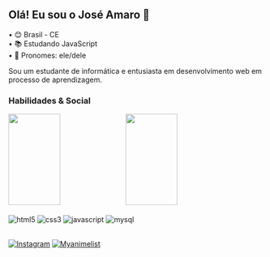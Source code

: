 ## Olá! Eu sou o José Amaro 🖖
• 😊 Brasil - CE <br>
• 📚 Estudando JavaScript <br>
• 🙂 Pronomes: ele/dele

Sou um estudante de informática e entusiasta em desenvolvimento web em processo de aprendizagem.

### Habilidades & Social

<div>
  <img height="180em"  width="45%" src="https://github-readme-stats.vercel.app/api?username=imjoseamaro&show_icons=true&theme=dracula&include_all_commits=true&count_private=true"/>
  <img height="180em" width="45%" src="https://github-readme-stats.vercel.app/api/top-langs/?username=imjoseamaro&layout=compact&langs_count=7&theme=dracula"/>
</div>

<div style="Display: inline_block"><br/>
    <img alt="html5" src="https://img.shields.io/badge/HTML5-E34F26?style=for-the-badge&logo=html5&logoColor=white"/>
    <img alt="css3" src="https://img.shields.io/badge/CSS3-1572B6?style=for-the-badge&logo=css3&logoColor=white"/>
    <img alt="javascript" src="https://img.shields.io/badge/JavaScript-F7DF1E?style=for-the-badge&logo=javascript&logoColor=black"/>
    <img alt="mysql" src="https://img.shields.io/badge/MySQL-00000F?style=for-the-badge&logo=mysql&logoColor=white"/>
</div>
<br>

[![Instagram](https://img.shields.io/badge/Instagram-E4405F?style=for-the-badge&logo=instagram&logoColor=white)](https://www.instagram.com/imjoseamaros2/)
[![Myanimelist](https://img.shields.io/badge/Myanimelist-2E51A2?style=for-the-badge&logo=myanimelist&logoColor=white)](https://myanimelist.net/profile/QuindecimS2)

